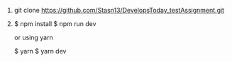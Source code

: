 1. git clone https://github.com/Stasn13/DevelopsToday_testAssignment.git
2. $ npm install
   $ npm run dev
   
   or using yarn
   
   $ yarn 
   $ yarn dev

